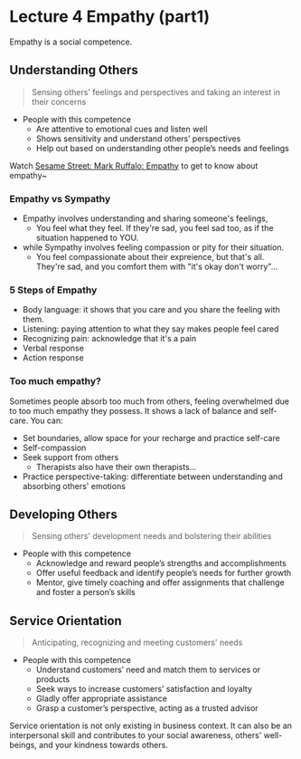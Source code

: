 # Lecture 4 Empathy (part1)
Empathy is a social competence.

## Understanding Others
> Sensing others' feelings and perspectives and taking an interest in their concerns
    
- People with this competence 
    - Are attentive to emotional cues and listen well 
    - Shows sensitivity and understand others’ perspectives 
    - Help out based on understanding other people’s needs and feelings 

Watch [Sesame Street: Mark Ruffalo: Empathy](https://www.youtube.com/watch?v=9_1Rt1R4xbM) to get to know about empathy~

### Empathy vs Sympathy
- Empathy involves understanding and sharing someone's feelings, 
    - You feel what they feel. If they're sad, you feel sad too, as if the situation happened to YOU.
- while Sympathy involves feeling compassion or pity for their situation. 
    - You feel compassionate about their expreience, but that's all. They're sad, and you comfort them with "it's okay don't worry"...

### 5 Steps of Empathy
- Body language: it shows that you care and you share the feeling with them.
- Listening: paying attention to what they say makes people feel cared
- Recognizing pain: acknowledge that it's a pain
- Verbal response
- Action response 

### Too much empathy?
Sometimes people absorb too much from others, feeling overwhelmed due to too much empathy they possess. It shows a lack of balance and self-care. You can:

- Set boundaries, allow space for your recharge and practice self-care
- Self-compassion
- Seek support from others
    - Therapists also have their own therapists...
- Practice perspective-taking: differentiate between understanding and absorbing others' emotions

## Developing Others
> Sensing others' development needs and bolstering their abilities

- People with this competence 
    - Acknowledge and reward people’s strengths and accomplishments 
    - Offer useful feedback and identify people’s needs for further growth 
    - Mentor, give timely coaching and offer assignments that challenge and foster a person’s skills 

## Service Orientation
> Anticipating, recognizing and meeting customers' needs
    
- People with this competence 
    - Understand customers’ need and match them to services or products 
    - Seek ways to increase customers’ satisfaction and loyalty 
    - Gladly offer appropriate assistance 
    - Grasp a customer’s perspective, acting as a trusted advisor 

Service orientation is not only existing in business context. It can also be an interpersonal skill and contributes to your social awareness, others' well-beings, and your kindness towards others.